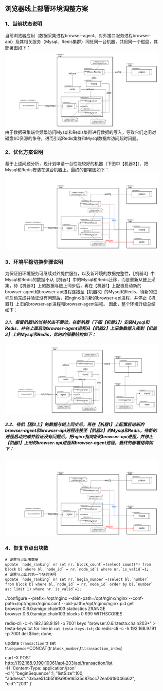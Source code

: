 ## 浏览器线上部署环境调整方案

### 1、当前状态说明
当前浏览器应用（数据采集进程browser-agent、对外接口服务进程browser-api）及其相关服务（Mysql、Redis集群）同处同一台机器，共用同一个磁盘，其部署图如下：
![image](doc/1.浏览器部署图-old.png)
由于数据采集端会频繁访问Mysql和Redis集群进行数据的写入，导致它们之间对磁盘I/O资源的争夺，进而引起Redis集群和Mysql数据库访问超时问题。

### 2、优化方案说明
基于上述问题分析，现计划申请一台性能较好的机器（下图中【机器3】），把Mysql和Redis安装在这台机器上，最终的部署图如下：
![image](doc/1.浏览器部署图-new.png)

### 3、环境平稳切换步骤说明
为保证旧环境服务可继续对外提供服务，以及新环境的数据完整性，【机器3】中Mysql和Redis的数据不从【机器1】中的Mysql和Redis迁移，而是重新从链上采集，待【机器3】上的数据与链上同步后，再在【机器1】上配置启动新的browser-agent和browser-api进程连接至【机器3】的Mysql和Redis，待新的进程启动完成并验证没有问题后，把nginx指向新的browser-api进程，并停止【机器1】上旧的browser-api进程和browser-agent进程。
因此，整个环境升级总结如下：
##### 3.1、保留机器1的当前状态不要动，在新机器（下图【机器3】）安装Mysql和Redis，并在上面启动browser-agent进程从【机器2】上采集数据入库到【机器3】上的Mysql和Redis，此时的部署结构如下：
![image](doc/2.升级步骤1部署图.png)
##### 3.2、待机【器3上】的数据与链上同步后，再在【机器1】上配置启动新的browser-agent和browser-api进程连接至【机器3】的Mysql和Redis，待新的进程启动完成并验证没有问题后，把nginx指向新的browser-api进程，并停止【机器1】上旧的browser-api进程和browser-agent进程，最终的部署结构如下：
![image](doc/1.浏览器部署图-new.png)


### 4、恢复节点出块数
```
# 设置节点出块数量
update `node_ranking` nr set nr.`block_count`=(select count(*) from block bl where bl.`node_id` = nr.`node_id`) where nr.`is_valid`=1;
# 设置节点出的第一个块的块号
update `node_ranking` nr set nr.`begin_number`=(select bl.`number` from block bl where bl.`node_id` = nr.`node_id` order by bl.`number` asc limit 1) where nr.`is_valid`=1;
```

./configure --prefix=/opt/nginx --sbin-path=/opt/nginx/nginx --conf-path=/opt/nginx/nginx.conf --pid-path=/opt/nginx/nginx.pid
get browser:0.6.0:amigo:chain103:staticstics 
ZRANGE browser:0.6.0:amigo:chain103:blocks 0 999 WITHSCORES




redis-cli -c -h 192.168.9.191 -p 7001 keys "browser:0.6.1:testa:chain203*" > testa-keys.txt
for line in `cat testa-keys.txt`; do redis-cli -c -h 192.168.9.191 -p 7001 del $line; done;



update `transaction` tr set tr.`sequence`=CONCAT(tr.`block_number`,tr.`transaction_index`)



curl -X POST \
  http://192.168.9.190:10061/api-203/api/transaction/list \
  -H 'Content-Type: application/json' \
  -d '{
      "beginSequence":1,
      "listSize":100,
      "address":"0xbae514b5f89a90e16535c87bcc72ea0619046a62",
      "cid":"203"
}'
